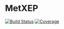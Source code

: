 # MetXEP

[![Build Status](https://github.com/MetabolicXploration/MetXEP.jl/actions/workflows/CI.yml/badge.svg?branch=main)](https://github.com/MetabolicXploration/MetXEP.jl/actions/workflows/CI.yml?query=branch%3Amain)
[![Coverage](https://codecov.io/gh/MetabolicXploration/MetXEP.jl/branch/main/graph/badge.svg)](https://codecov.io/gh/MetabolicXploration/MetXEP.jl)
